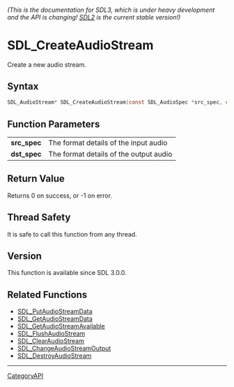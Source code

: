 ###### (This is the documentation for SDL3, which is under heavy development and the API is changing! [SDL2](https://wiki.libsdl.org/SDL2/) is the current stable version!)
# SDL_CreateAudioStream

Create a new audio stream.

## Syntax

```c
SDL_AudioStream* SDL_CreateAudioStream(const SDL_AudioSpec *src_spec, const SDL_AudioSpec *dst_spec);

```

## Function Parameters

|                  |                                        |
| ---------------- | -------------------------------------- |
| **src_spec**     | The format details of the input audio  |
| **dst_spec**     | The format details of the output audio |

## Return Value

Returns 0 on success, or -1 on error.

## Thread Safety

It is safe to call this function from any thread.

## Version

This function is available since SDL 3.0.0.

## Related Functions

* [SDL_PutAudioStreamData](SDL_PutAudioStreamData)
* [SDL_GetAudioStreamData](SDL_GetAudioStreamData)
* [SDL_GetAudioStreamAvailable](SDL_GetAudioStreamAvailable)
* [SDL_FlushAudioStream](SDL_FlushAudioStream)
* [SDL_ClearAudioStream](SDL_ClearAudioStream)
* [SDL_ChangeAudioStreamOutput](SDL_ChangeAudioStreamOutput)
* [SDL_DestroyAudioStream](SDL_DestroyAudioStream)

----
[CategoryAPI](CategoryAPI)

